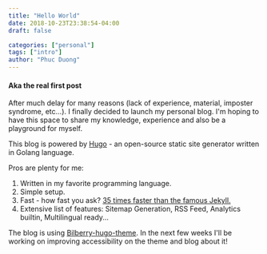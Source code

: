 ```yaml
---
title: "Hello World"
date: 2018-10-23T23:38:54-04:00
draft: false

categories: ["personal"]
tags: ["intro"]
author: "Phuc Duong"
---
```


#### Aka the real first post

After much delay for many reasons (lack of experience, material, imposter syndrome, etc...). I finally decided to launch my personal blog. I'm hoping to have this space to share my knowledge, experience and also be a playground for myself. 
  
This blog is powered by [Hugo](https://gohugo.io/) - an open-source static site generator written in Golang language.  
  
Pros are plenty for me:  
1. Written in my favorite programming language.  
2. Simple setup.   
3. Fast - how fast you ask? [35 times faster than the famous Jekyll.](https://forestry.io/blog/hugo-vs-jekyll-benchmark/)  
4. Extensive list of features: Sitemap Generation, RSS Feed, Analytics builtin, Multilingual ready...

The blog is using [Bilberry-hugo-theme](https://github.com/Lednerb/bilberry-hugo-theme). In the next few weeks I'll be working on improving accessibility on the theme and blog about it!


